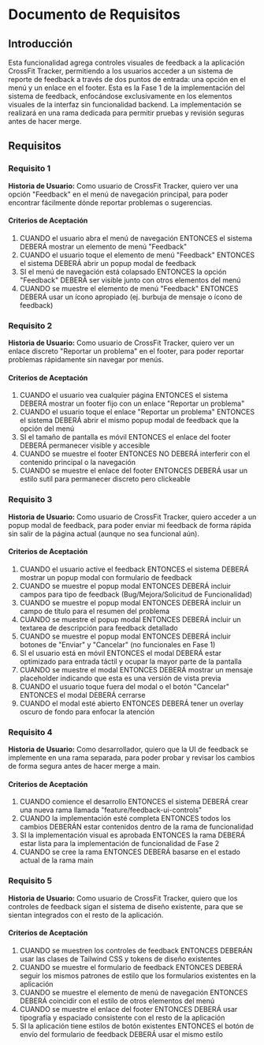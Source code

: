# Documento de Requisitos

## Introducción

Esta funcionalidad agrega controles visuales de feedback a la aplicación CrossFit Tracker, permitiendo a los usuarios acceder a un sistema de reporte de feedback a través de dos puntos de entrada: una opción en el menú y un enlace en el footer. Esta es la Fase 1 de la implementación del sistema de feedback, enfocándose exclusivamente en los elementos visuales de la interfaz sin funcionalidad backend. La implementación se realizará en una rama dedicada para permitir pruebas y revisión seguras antes de hacer merge.

## Requisitos

### Requisito 1

**Historia de Usuario:** Como usuario de CrossFit Tracker, quiero ver una opción "Feedback" en el menú de navegación principal, para poder encontrar fácilmente dónde reportar problemas o sugerencias.

#### Criterios de Aceptación

1. CUANDO el usuario abra el menú de navegación ENTONCES el sistema DEBERÁ mostrar un elemento de menú "Feedback"
2. CUANDO el usuario toque el elemento de menú "Feedback" ENTONCES el sistema DEBERÁ abrir un popup modal de feedback
3. SI el menú de navegación está colapsado ENTONCES la opción "Feedback" DEBERÁ ser visible junto con otros elementos del menú
4. CUANDO se muestre el elemento de menú "Feedback" ENTONCES DEBERÁ usar un ícono apropiado (ej. burbuja de mensaje o ícono de feedback)

### Requisito 2

**Historia de Usuario:** Como usuario de CrossFit Tracker, quiero ver un enlace discreto "Reportar un problema" en el footer, para poder reportar problemas rápidamente sin navegar por menús.

#### Criterios de Aceptación

1. CUANDO el usuario vea cualquier página ENTONCES el sistema DEBERÁ mostrar un footer fijo con un enlace "Reportar un problema"
2. CUANDO el usuario toque el enlace "Reportar un problema" ENTONCES el sistema DEBERÁ abrir el mismo popup modal de feedback que la opción del menú
3. SI el tamaño de pantalla es móvil ENTONCES el enlace del footer DEBERÁ permanecer visible y accesible
4. CUANDO se muestre el footer ENTONCES NO DEBERÁ interferir con el contenido principal o la navegación
5. CUANDO se muestre el enlace del footer ENTONCES DEBERÁ usar un estilo sutil para permanecer discreto pero clickeable

### Requisito 3

**Historia de Usuario:** Como usuario de CrossFit Tracker, quiero acceder a un popup modal de feedback, para poder enviar mi feedback de forma rápida sin salir de la página actual (aunque no sea funcional aún).

#### Criterios de Aceptación

1. CUANDO el usuario active el feedback ENTONCES el sistema DEBERÁ mostrar un popup modal con formulario de feedback
2. CUANDO se muestre el popup modal ENTONCES DEBERÁ incluir campos para tipo de feedback (Bug/Mejora/Solicitud de Funcionalidad)
3. CUANDO se muestre el popup modal ENTONCES DEBERÁ incluir un campo de título para el resumen del problema
4. CUANDO se muestre el popup modal ENTONCES DEBERÁ incluir un textarea de descripción para feedback detallado
5. CUANDO se muestre el popup modal ENTONCES DEBERÁ incluir botones de "Enviar" y "Cancelar" (no funcionales en Fase 1)
6. SI el usuario está en móvil ENTONCES el modal DEBERÁ estar optimizado para entrada táctil y ocupar la mayor parte de la pantalla
7. CUANDO se muestre el modal ENTONCES DEBERÁ mostrar un mensaje placeholder indicando que esta es una versión de vista previa
8. CUANDO el usuario toque fuera del modal o el botón "Cancelar" ENTONCES el modal DEBERÁ cerrarse
9. CUANDO el modal esté abierto ENTONCES DEBERÁ tener un overlay oscuro de fondo para enfocar la atención

### Requisito 4

**Historia de Usuario:** Como desarrollador, quiero que la UI de feedback se implemente en una rama separada, para poder probar y revisar los cambios de forma segura antes de hacer merge a main.

#### Criterios de Aceptación

1. CUANDO comience el desarrollo ENTONCES el sistema DEBERÁ crear una nueva rama llamada "feature/feedback-ui-controls"
2. CUANDO la implementación esté completa ENTONCES todos los cambios DEBERÁN estar contenidos dentro de la rama de funcionalidad
3. SI la implementación visual es aprobada ENTONCES la rama DEBERÁ estar lista para la implementación de funcionalidad de Fase 2
4. CUANDO se cree la rama ENTONCES DEBERÁ basarse en el estado actual de la rama main

### Requisito 5

**Historia de Usuario:** Como usuario de CrossFit Tracker, quiero que los controles de feedback sigan el sistema de diseño existente, para que se sientan integrados con el resto de la aplicación.

#### Criterios de Aceptación

1. CUANDO se muestren los controles de feedback ENTONCES DEBERÁN usar las clases de Tailwind CSS y tokens de diseño existentes
2. CUANDO se muestre el formulario de feedback ENTONCES DEBERÁ seguir los mismos patrones de estilo que los formularios existentes en la aplicación
3. CUANDO se muestre el elemento de menú de navegación ENTONCES DEBERÁ coincidir con el estilo de otros elementos del menú
4. CUANDO se muestre el enlace del footer ENTONCES DEBERÁ usar tipografía y espaciado consistente con el resto de la aplicación
5. SI la aplicación tiene estilos de botón existentes ENTONCES el botón de envío del formulario de feedback DEBERÁ usar el mismo estilo